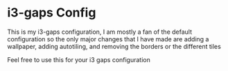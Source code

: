 # i3-gaps Config

This is my i3-gaps configuration, I am mostly a fan of the default configuration so the only major changes that I have made are adding a wallpaper, adding 
autotiling, and removing the borders or the different tiles

Feel free to use this for your i3 gaps configuration
